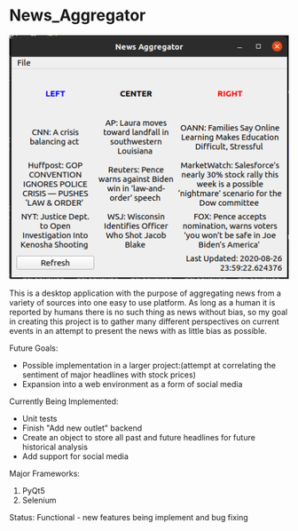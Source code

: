 # News_Aggregator
![](images/Example.png)

This is a desktop application with the purpose of aggregating news from a variety of sources into one easy to use platform. As long as a human it is reported by humans there is no such thing as news without bias, so my goal in creating this project is to gather many different perspectives on current events in an attempt to present the news with as little bias as possible. 

Future Goals:
* Possible implementation in a larger project:(attempt at correlating the sentiment of major headlines with stock prices)
* Expansion into a web environment as a form of social media

Currently Being Implemented:
* Unit tests
* Finish "Add new outlet" backend
* Create an object to store all past and future headlines for future historical analysis
* Add support for social media

Major Frameworks: 
1. PyQt5
2. Selenium

Status:
Functional - new features being implement and bug fixing
